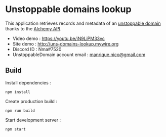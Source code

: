 # Unstoppable domains lookup
This application retrieves records and metadata of an [unstoppable domain](https://unstoppabledomains.com/) thanks to the [Alchemy API](https://docs.alchemy.com/alchemy/enhanced-apis/unstoppable-domains-apis).

* Video demo : https://youtu.be/iN9LiPM33vc
* Site demo : http://uns-domains-lookup.mywire.org
* Discord ID : Nma#7520
* UnstoppableDomain account email : manrique.nico@gmail.com


## Build

Install dependencies :
```
npm install
```

Create production build :
```
npm run build
```

Start development server :
```
npm start
```